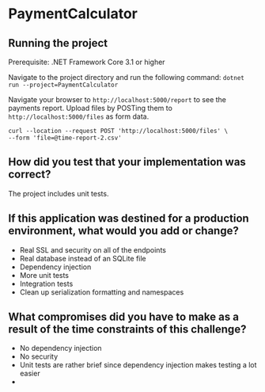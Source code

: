# PaymentCalculator

## Running the project
Prerequisite: .NET Framework Core 3.1 or higher

Navigate to the project directory and run the following command: 
`dotnet run --project=PaymentCalculator`

Navigate your browser to `http://localhost:5000/report` to see the payments report.
Upload files by POSTing them to `http://localhost:5000/files` as form data.

```
curl --location --request POST 'http://localhost:5000/files' \
--form 'file=@time-report-2.csv'
```

## How did you test that your implementation was correct?

The project includes unit tests.

## If this application was destined for a production environment, what would you add or change?

* Real SSL and security on all of the endpoints
* Real database instead of an SQLite file
* Dependency injection
* More unit tests
* Integration tests
* Clean up serialization formatting and namespaces

## What compromises did you have to make as a result of the time constraints of this challenge?
* No dependency injection
* No security
* Unit tests are rather brief since dependency injection makes testing a lot easier
* 